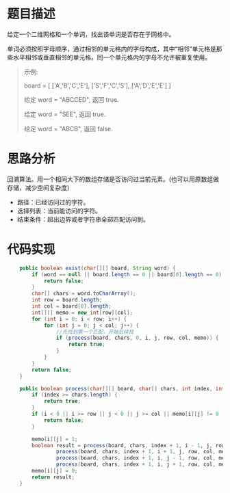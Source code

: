 # 题目描述
给定一个二维网格和一个单词，找出该单词是否存在于网格中。

单词必须按照字母顺序，通过相邻的单元格内的字母构成，其中“相邻”单元格是那些水平相邻或垂直相邻的单元格。同一个单元格内的字母不允许被重复使用。

> 示例:
> 
> board =
> [
>   ['A','B','C','E'],
>   ['S','F','C','S'],
>   ['A','D','E','E']
> ]
> 
> 给定 word = "ABCCED", 返回 true.
> 
> 给定 word = "SEE", 返回 true.
> 
> 给定 word = "ABCB", 返回 false.

# 思路分析
回溯算法。用一个相同大下的数组存储是否访问过当前元素。(也可以用原数组做存储，减少空间复杂度)

- 路径：已经访问过的字符。
- 选择列表：当前能访问的字符。
- 结束条件：超出边界或者字符串全部匹配访问到。

# 代码实现
```java
    public boolean exist(char[][] board, String word) {
        if (word == null || board.length == 0 || board[0].length == 0) {
            return false;
        }
        char[] chars = word.toCharArray();
        int row = board.length;
        int col = board[0].length;
        int[][] memo = new int[row][col];
        for (int i = 0; i < row; i++) {
            for (int j = 0; j < col; j++) {
                //先找到第一个匹配，开始后续找
                if (process(board, chars, 0, i, j, row, col, memo)) {
                    return true;
                }
            }
        }
        return false;
    }

    public boolean process(char[][] board, char[] chars, int index, int i, int j, int row, int col, int[][] memo) {
        if (index >= chars.length) {
            return true;
        }
        if (i < 0 || i >= row || j < 0 || j >= col || memo[i][j] != 0 || chars[index] != board[i][j]) {
            return false;
        }

        memo[i][j] = 1;
        boolean result = process(board, chars, index + 1, i - 1, j, row, col, memo) ||
                process(board, chars, index + 1, i + 1, j, row, col, memo) ||
                process(board, chars, index + 1, i, j - 1, row, col, memo) ||
                process(board, chars, index + 1, i, j + 1, row, col, memo);
        memo[i][j] = 0;
        return result;
    }
```